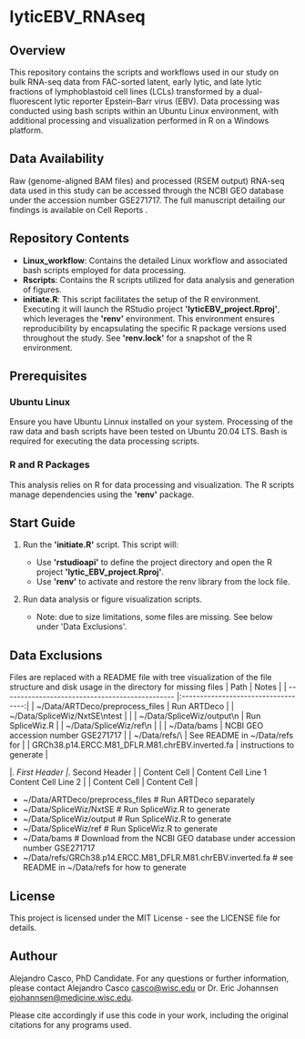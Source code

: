 # lyticEBV_RNAseq

## Overview
This repository contains the scripts and workflows used in our study on bulk RNA-seq data from FAC-sorted latent, early lytic, and late lytic fractions of lymphoblastoid cell lines (LCLs) transformed by a dual-fluorescent lytic reporter Epstein-Barr virus (EBV). Data processing was conducted using bash scripts within an Ubuntu Linux environment, with additional processing and visualization performed in R on a Windows platform.

## Data Availability

Raw (genome-aligned BAM files) and processed (RSEM output) RNA-seq data used in this study can be accessed through the NCBI GEO database under the accession number GSE271717. The full manuscript detailing our findings is available on Cell Reports <under revisions>.

## Repository Contents

- **Linux_workflow**: Contains the detailed Linux workflow and associated bash scripts employed for data processing.
- **Rscripts**: Contains the R scripts utilized for data analysis and generation of figures.
- **initiate.R**: This script facilitates the setup of the R environment. Executing it will launch the RStudio project **'lyticEBV_project.Rproj'**, which leverages the **'renv'** environment. This environment ensures reproducibility by encapsulating the specific R package versions used throughout the study. See **'renv.lock'** for a snapshot of the R environment.

## Prerequisites

### Ubuntu Linux

Ensure you have Ubuntu Linnux installed on your system. Processing of the raw data and bash scripts have been tested on Ubuntu 20.04 LTS. Bash is required for executing the data processing scripts.

### R and R Packages

This analysis relies on R for data processing and visualization. The R scripts manage dependencies using the **'renv'** package.

## Start Guide

1. Run the **'initiate.R'** script.
   This script will:
   - Use **'rstudioapi'** to define the project directory and open the R project **'lytic_EBV_project.Rproj'**.
   - Use **'renv'** to activate and restore the renv library from the lock file.

2. Run data analysis or figure visualization scripts.
   - Note: due to size limitations, some files are missing. See below under 'Data Exclusions'.

## Data Exclusions

Files are replaced with a README file with tree visualization of the file structure and disk usage in the directory for missing files
| Path                                            | Notes                               |
| ----------------------------------------------- |:-----------------------------------:|
| ~/Data/ARTDeco/preprocess_files                 | Run ARTDeco                         |
| ~/Data/SpliceWiz/NxtSE\ntest                    |                                     |
| ~/Data/SpliceWiz/output\n                       | Run SpliceWiz.R                     |
| ~/Data/SpliceWiz/ref\n                          |                                     |
| ~/Data/bams                                     | NCBI GEO accession number GSE271717 |
| ~/Data/refs/\                                   | See README in ~/Data/refs for       |
| GRCh38.p14.ERCC.M81_DFLR.M81.chrEBV.inverted.fa | instructions to generate            |

|_. First Header |_. Second Header     |
| Content Cell   | Content Cell Line 1
                   Content Cell Line 2 |
| Content Cell   | Content Cell        |

   - ~/Data/ARTDeco/preprocess_files                               # Run ARTDeco separately
   - ~/Data/SpliceWiz/NxtSE                                        # Run SpliceWiz.R to generate
   - ~/Data/SpliceWiz/output                                       # Run SpliceWiz.R to generate
   - ~/Data/SpliceWiz/ref                                          # Run SpliceWiz.R to generate
   - ~/Data/bams                                                   # Download from the NCBI GEO database under accession number GSE271717
   - ~/Data/refs/GRCh38.p14.ERCC.M81_DFLR.M81.chrEBV.inverted.fa   # see README in ~/Data/refs for how to generate

## License

This project is licensed under the MIT License - see the LICENSE file for details.

## Authour

Alejandro Casco, PhD Candidate.
For any questions or further information, please contact Alejandro Casco casco@wisc.edu or Dr. Eric Johannsen ejohannsen@medicine.wisc.edu.


Please cite accordingly if use this code in your work, including the original citations for any programs used.
